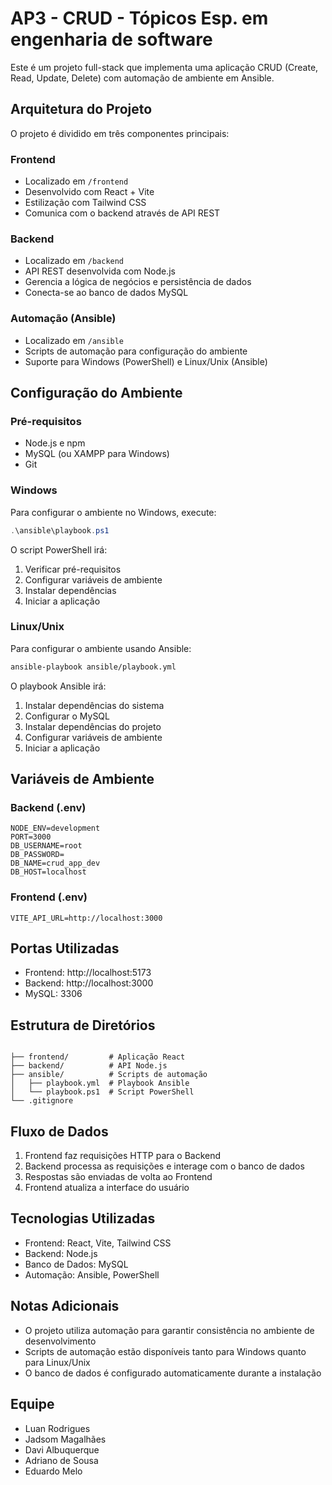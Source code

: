 # AP3 - CRUD - Tópicos Esp. em engenharia de software

Este é um projeto full-stack que implementa uma aplicação CRUD (Create, Read, Update, Delete) com automação de ambiente em Ansible.

## Arquitetura do Projeto

O projeto é dividido em três componentes principais:

### Frontend

- Localizado em `/frontend`
- Desenvolvido com React + Vite
- Estilização com Tailwind CSS
- Comunica com o backend através de API REST

### Backend

- Localizado em `/backend`
- API REST desenvolvida com Node.js
- Gerencia a lógica de negócios e persistência de dados
- Conecta-se ao banco de dados MySQL

### Automação (Ansible)

- Localizado em `/ansible`
- Scripts de automação para configuração do ambiente
- Suporte para Windows (PowerShell) e Linux/Unix (Ansible)

## Configuração do Ambiente

### Pré-requisitos

- Node.js e npm
- MySQL (ou XAMPP para Windows)
- Git

### Windows

Para configurar o ambiente no Windows, execute:

```powershell
.\ansible\playbook.ps1
```

O script PowerShell irá:

1. Verificar pré-requisitos
2. Configurar variáveis de ambiente
3. Instalar dependências
4. Iniciar a aplicação

### Linux/Unix

Para configurar o ambiente usando Ansible:

```bash
ansible-playbook ansible/playbook.yml
```

O playbook Ansible irá:

1. Instalar dependências do sistema
2. Configurar o MySQL
3. Instalar dependências do projeto
4. Configurar variáveis de ambiente
5. Iniciar a aplicação

## Variáveis de Ambiente

### Backend (.env)

```
NODE_ENV=development
PORT=3000
DB_USERNAME=root
DB_PASSWORD=
DB_NAME=crud_app_dev
DB_HOST=localhost
```

### Frontend (.env)

```
VITE_API_URL=http://localhost:3000
```

## Portas Utilizadas

- Frontend: http://localhost:5173
- Backend: http://localhost:3000
- MySQL: 3306

## Estrutura de Diretórios

```

├── frontend/         # Aplicação React
├── backend/          # API Node.js
├── ansible/          # Scripts de automação
│   ├── playbook.yml  # Playbook Ansible
│   └── playbook.ps1  # Script PowerShell
└── .gitignore
```

## Fluxo de Dados

1. Frontend faz requisições HTTP para o Backend
2. Backend processa as requisições e interage com o banco de dados
3. Respostas são enviadas de volta ao Frontend
4. Frontend atualiza a interface do usuário

## Tecnologias Utilizadas

- Frontend: React, Vite, Tailwind CSS
- Backend: Node.js
- Banco de Dados: MySQL
- Automação: Ansible, PowerShell

## Notas Adicionais

- O projeto utiliza automação para garantir consistência no ambiente de desenvolvimento
- Scripts de automação estão disponíveis tanto para Windows quanto para Linux/Unix
- O banco de dados é configurado automaticamente durante a instalação

## Equipe

- Luan Rodrigues
- Jadsom Magalhães
- Davi Albuquerque
- Adriano de Sousa
- Eduardo Melo
